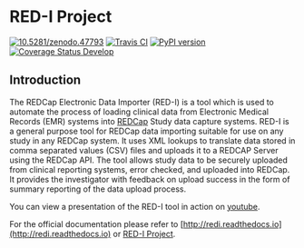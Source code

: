 RED-I Project
=============

<a href="https://zenodo.org/badge/latestdoi/4064/ctsit/redi"><img src="https://zenodo.org/badge/4064/ctsit/redi.svg" alt="10.5281/zenodo.47793"><a>
[![Travis CI](https://api.travis-ci.org/ctsit/redi.svg?branch=develop)](https://api.travis-ci.org/ctsit/redi.svg?branch=develop)
[![PyPI version](https://badge.fury.io/py/redi.svg)](https://badge.fury.io/py/redi)
[![Coverage Status Develop](https://coveralls.io/repos/ctsit/redi/badge.svg?branch=develop)](https://coveralls.io/r/ctsit/redi?branch=develop)


Introduction
------------

The REDCap Electronic Data Importer (RED-I) is a tool which is used to
automate the process of loading clinical data from Electronic Medical
Records (EMR) systems into [REDCap](http://www.project-redcap.org/)
Study data capture systems. RED-I is a general purpose tool for REDCap
data importing suitable for use on any study in any REDCap system. It
uses XML lookups to translate data stored in comma separated values
(CSV) files and uploads it to a REDCAP Server using the REDCap API. The
tool allows study data to be securely uploaded from clinical reporting
systems, error checked, and uploaded into REDCap. It provides the
investigator with feedback on upload success in the form of summary
reporting of the data upload process.

You can view a presentation of the RED-I tool in action on
[youtube](https://www.youtube.com/watch?v=0x04y5SNPL8&feature=youtu.be).

For the official documentation please refer to
[http://redi.readthedocs.io](http://redi.readthedocs.io) or
[RED-I Project](https://github.com/ctsit/redi/blob/master/docs/about.rst).
